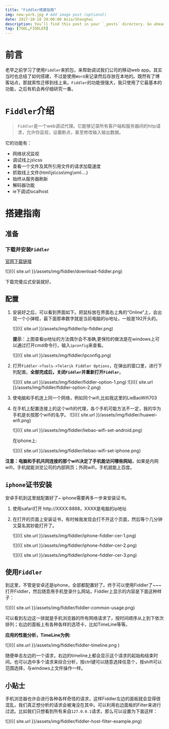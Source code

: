 ```yaml
---
title: "Fiddler搭建指南"
img: new-york.jpg # Add image post (optional)
date: 2017-10-10 20:00:00 Asia/Shanghai
description: You’ll find this post in your `_posts` directory. Go ahead and edit it and re-build the site to see your changes. # Add post description (optional)
tag: [TOOL,FIDDLER]
---
```


# 前言
老早之前学习了使用`Fiddler`来抓包，来帮助调试我们公司的移动web app。其实当时也总结了如何搭建，不过是使用`Word`来记录然后存放在本地的。既然有了博客站点，那就索性迁移到线上来。`Fiddler`的功能很强大，我只使用了它最基本的功能，之后有机会再仔细研究一番。

# `Fiddler`介绍
>`Fiddler`是一个web调试代理。它能够记录所有客户端和服务器间的http请求，允许你监视，设置断点，甚至修改输入输出数据。

它的功能有：

* 网络状况监视
* 调试线上js\css
* 查看一个文件及其所引用文件的请求加载速度
* 抓取线上文件(html\js\css\img\xml….)
* 始终从服务器刷新
* 解码器功能
* ie下调试localhost

# 搭建指南
## 准备
### 下载并安装`Fiddler`

[官网下载链接](https://www.telerik.com/download/fiddler)

![]({{ site.url }}/assets/img/fiddler/download-fiddler.png)

下载完傻瓜式安装就好。

## 配置

1. 安装好之后，可以看到界面如下。把鼠标放在界面右上角的“Online”上，会出现一个小弹框，最下面那串数字就是当前电脑的ip地址，一般是192开头的。

	![]({{ site.url }}/assets/img/fiddler/ip-fiddler.png)

	**提示**：上图查看ip地址的方法偶尔会不准确,更保险的做法是在windows上可以通过打开cmd命令行，输入`ipconfig`来查看。

	![]({{ site.url }}/assets/img/fiddler/ipconfig.png)

2. 打开`Fiddler->Tools->Telerik Fiddler Options`，在弹出的窗口里，进行下列配置。**全部完成后，关闭`Fiddler`并重新打开`Fiddler`**。

	![]({{ site.url }}/assets/img/fiddler/fiddler-option-1.png)
![]({{ site.url }}/assets/img/fiddler/fiddler-option-2.png)

3. 使电脑和手机连上同一个网络，例如同个wifi,比如我这里的LieBaoWifi703

4. 在手机上配置连接上的这个wifi的代理，各个手机可能方法不一定，我的华为手机是长按那个wifi的名字。
	![]({{ site.url }}/assets/img/fiddler/huawei-wifi.png)

	![]({{ site.url }}/assets/img/fiddler/liebao-wifi-set-android.png)

	在iphone上:

	![]({{ site.url }}/assets/img/fiddler/liebao-wifi-set-iphone.png)

**注意：电脑和手机共同连接的那个wifi决定了手机能访问哪些网站**，如果是内网wifi，手机就能浏览公司的内部网页；外网wifi，手机就能上百度。

## `iphone`证书安装

安卓手机到这里就配置好了~  iphone需要再多一步来安装证书。

1. 使用safari打开 http://XXXX:8888，XXXX是电脑的ip地址
2. 在打开的页面上安装证书，有时候我发现会打不开这个页面，然后等个几分钟又莫名其妙能打开了。

	![]({{ site.url }}/assets/img/fiddler/iphone-fiddler-cer-1.png)

	![]({{ site.url }}/assets/img/fiddler/iphone-fiddler-cer-2.png)

	![]({{ site.url }}/assets/img/fiddler/iphone-fiddler-cer-3.png)

## 使用`Fiddler`

到这里，不管是安卓还是iphone，全部都配置好了。终于可以使用Fiddler了~~~
打开Fiddler，然后随意用手机登录什么网站，Fiddler上显示的内容是下面这种样子：

![]({{ site.url }}/assets/img/fiddler/fiddler-common-usage.png)

可以看到左边这一排就是手机浏览器的所有网络请求了，按时间顺序从上到下依次排列；右边的面板上有各种各样的选项卡，比如TimeLine等等。

**应用的性能分析，TimeLine为例:**

![]({{ site.url }}/assets/img/fiddler/fiddler-timeline.png
)

随便单击左边的一个请求，右边的timeline上都会显示这个请求的起始和结束时间。也可以选中多个请求来综合分析，按ctrl键可以随意选择任意个，按shift可以范围选择，与windows上文件操作一样。

## 小贴士

手机浏览器也许会进行各种各样奇怪的请求，这样Fiddler左边的面板就会显得很混乱，我们真正想分析的请求会被淹没在其中。可以利用右边面板的Filter来进行过滤。比如我们只想看到所有来自`127.0.0.1`请求，那么可以设置为下面这样：

![]({{ site.url }}/assets/img/fiddler/fiddler-host-filter-example.png)




